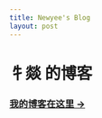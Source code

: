 ```yaml
---
title: Newyee's Blog
layout: post
---
```

# 牜燚 的博客

### [我的博客在这里 &rarr;](https://newyee1994.github.io)
